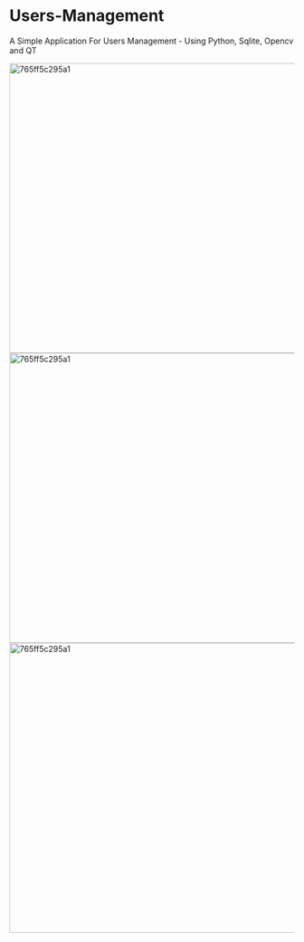 # Users-Management
A Simple Application For Users Management - Using Python, Sqlite, Opencv and QT


<img width="512" alt="765ff5c295a1" src="https://user-images.githubusercontent.com/72157067/127023159-5e273631-3b89-4841-937f-765ff5c295a1.jpg">
<img width="512" alt="765ff5c295a1" src="https://user-images.githubusercontent.com/72157067/127023147-d8605d8c-c7f2-4008-9c3e-d1bc547cf169.jpg">
<img width="512" alt="765ff5c295a1" src="https://user-images.githubusercontent.com/72157067/127023131-17d5f643-3d7b-4f5c-a4fa-93f890eb4460.jpg">
